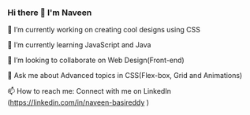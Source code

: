 ### Hi there 👋 I'm Naveen
🔭 I’m currently working on creating cool designs using CSS

 🌱 I’m currently learning JavaScript and Java
 
 👯 I’m looking to collaborate on Web Design(Front-end)
 

 💬 Ask me about Advanced topics in CSS(Flex-box, Grid and Animations)
 
 
 📫 How to reach me: Connect with me on LinkedIn (https://linkedin.com/in/naveen-basireddy )

